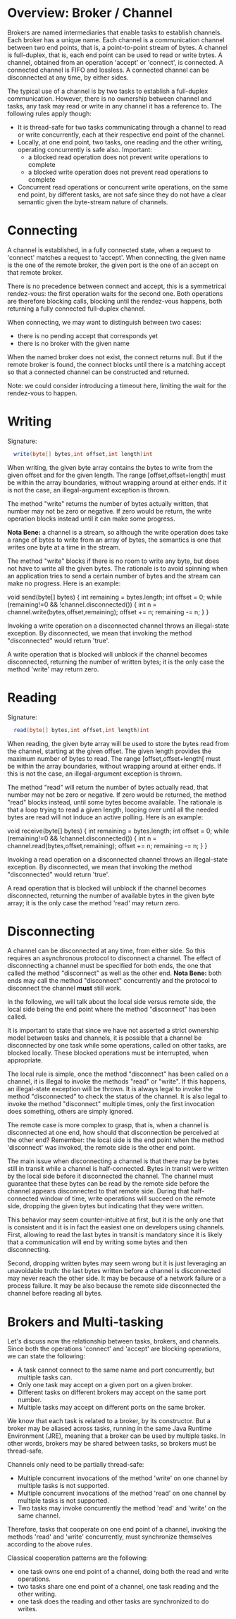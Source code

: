 # Overview: Broker / Channel

Brokers are named intermediaries that enable tasks to establish channels. Each broker has a unique name. Each channel is a communication channel between two end points, that is, a point-to-point stream of bytes. A channel is full-duplex, that is, each end point can be used to read or write bytes. A channel, obtained from an operation 'accept' or 'connect', is connected. A connected channel is FIFO and lossless. A connected channel can be disconnected at any time, by either sides.

The typical use of a channel is by two tasks to establish a full-duplex communication. However, there is no ownership between channel and tasks, any task may read or write in any channel it has a reference to. The following rules apply though:

- It is thread-safe for two tasks communicating through a channel to read or write concurrently, each at their respective end point of the channel. 
- Locally, at one end point, two tasks, one reading and the other writing, operating concurrently is safe also. Important: 
  - a blocked read operation does not prevent write operations to complete  
  - a blocked write operation does not prevent read operations to complete
- Concurrent read operations or concurrent write operations, on the same end point, by different tasks, are not safe since they do not have a clear semantic given the byte-stream nature of channels.

# Connecting

A channel is established, in a fully connected state, when a request to 'connect' matches a request to 'accept'. When connecting, the given name is the one of the remote broker, the given port is the one of an accept on that remote broker. 

There is no precedence between connect and accept, this is a symmetrical rendez-vous: the first operation waits for the second one. Both operations are therefore blocking calls, blocking until the rendez-vous happens, both returning a fully connected full-duplex channel.

When connecting, we may want to distinguish between two cases: 
- there is no pending accept that corresponds yet 
- there is no broker with the given name 

When the named broker does not exist, the connect returns null. But if the remote broker is found, the connect blocks until there is a matching accept so that a connected channel can be constructed and returned. 

Note: we could consider introducing a timeout here, limiting the wait for the rendez-vous to happen.

# Writing

Signature: 
```java
  write(byte[] bytes,int offset,int length)int
```

When writing, the given byte array contains the bytes to write from the given offset and for the given length. The range [offset,offset+length[ must be within the array boundaries, without wrapping around at either ends. If it is not the case, an illegal-argument exception is thrown.

The method "write" returns the number of bytes actually written, that number may not be zero or negative. If zero would be return, the write operation blocks instead until it can make some progress.

**Nota Bene:** a channel is a stream, so although the write operation does take a range of bytes to write from an array of bytes, the semantics is one that writes one byte at a time in the stream.

The method "write" blocks if there is no room to write any byte, but does not have to write all the given bytes. The rationale is to avoid spinning when an application tries to send a certain number of bytes and the stream can make no progress. Here is an example:

  void send(byte[] bytes) {
    int remaining = bytes.length;
    int offset = 0;
    while (remaining!=0 && !channel.disconnected()) {
      int n = channel.write(bytes,offset,remaining);
      offset += n;
      remaining -= n;
    }
  }

Invoking a write operation on a disconnected channel throws an illegal-state exception. By disconnected, we mean that invoking the method "disconnected" would return 'true'.

A write operation that is blocked will unblock if the channel becomes disconnected, returning the number of written bytes; it is the only case the method 'write' may return zero.

# Reading

Signature: 

```java 
  read(byte[] bytes,int offset,int length)int
```

When reading, the given byte array will be used to store the bytes read from the channel, starting at the given offset. The given length provides the maximum number of bytes to read. The range [offset,offset+length[ must be within the array boundaries, without wrapping around at either ends. If this is not the case, an illegal-argument exception is thrown.

The method "read" will return the number of bytes actually read, that number may not be zero or negative. If zero would be returned, the method "read" blocks instead, until some bytes become available. The rationale is that a loop trying to read a given length, looping over until all the needed bytes are read will not induce an active polling. Here is an example:

  void receive(byte[] bytes)  {
    int remaining = bytes.length;
    int offset = 0;
    while (remaining!=0 && !channel.disconnected()) {
      int n = channel.read(bytes,offset,remaining);
      offset += n;
      remaining -= n;
    }
  }

Invoking a read operation on a disconnected channel throws an illegal-state exception. By disconnected, we mean that invoking the method "disconnected" would return 'true'.

A read operation that is blocked will unblock if the channel becomes disconnected, returning the number of available bytes in the given byte array; it is the only case the method 'read' may return zero.

# Disconnecting

A channel can be disconnected at any time, from either side. So this requires an asynchronous protocol to disconnect a channel. The effect of disconnecting a channel must be specified for both ends, the one that called the method "disconnect" as well as the other end. **Nota Bene:** both ends may call the method "disconnect" concurrently and the protocol to disconnect the channel **must** still work.

In the following, we will talk about the local side versus remote side, the local side being the end point where the method "disconnect" has been called.

It is important to state that since we have not asserted a strict ownership model between tasks and channels, it is possible that a channel be disconnected
by one task while some operations, called on other tasks, are blocked locally. These blocked operations must be interrupted, when appropriate.

The local rule is simple, once the method "disconnect" has been called on a channel, it is illegal to invoke the methods "read" or "write". If this happens, an illegal-state exception will be thrown. It is always legal to invoke the method "disconnected" to check the status of the channel. It is also legal to invoke the method "disconnect" multiple times, only the first invocation does something, others are simply ignored. 

The remote case is more complex to grasp, that is, when a channel is disconnected at one end, how should that disconnection be perceived at the other end? Remember: the local side is the end point when the method 'disconnect' was invoked, the remote side is the other end point. 

The main issue when disconnecting a channel is that there may be bytes still in transit while a channel is half-connected. Bytes in transit were written by the local side before it disconnected the channel. The channel must guarantee that these bytes can be read by the remote side before the channel appears disconnected to that remote side. During that half-connected window of time, write operations will succeed on the remote side, dropping the given bytes but indicating that they were written.

This behavior may seem counter-intuitive at first, but it is the only one that is consistent and it is in fact the easiest one on developers using channels. First, allowing to read the last bytes in transit is mandatory since it is likely that a communication will end by writing some bytes and then disconnecting.

Second, dropping written bytes may seem wrong but it is just leveraging an unavoidable truth: the last bytes written before a channel is disconnected may never reach the other side. It may be because of a network failure or a process failure. It may be also because the remote side disconnected the channel before reading all bytes.

# Brokers and Multi-tasking

Let's discuss now the relationship between tasks, brokers, and channels. Since both the operations 'connect' and 'accept' are blocking operations, we can state the following:

- A task cannot connect to the same name and port concurrently, but multiple tasks can. 
- Only one task may accept on a given port on a given broker. 
- Different tasks on different brokers may accept on the same port number. 
- Multiple tasks may accept on different ports on the same broker.

We know that each task is related to a broker, by its constructor. But a broker may be aliased across tasks, running in the same Java Runtime Environment (JRE), meaning that a broker can be used by multiple tasks. In other words, brokers may be shared between tasks, so brokers must be thread-safe.

Channels only need to be partially thread-safe:

- Multiple concurrent invocations of the method 'write' on one channel by multiple tasks is not supported.
- Multiple concurrent invocations of the method 'read' on one channel by multiple tasks is not supported.
- Two tasks may invoke concurrently the method 'read' and 'write' on the same channel.

Therefore, tasks that cooperate on one end point of a channel, invoking the methods 'read' and 'write' concurrently, must synchronize themselves according to the above rules. 

Classical cooperation patterns are the following:

- one task owns one end point of a channel, doing both the read and write operations.
- two tasks share one end point of a channel, one task reading and the other writing.
- one task does the reading and other tasks are synchronized to do writes.
